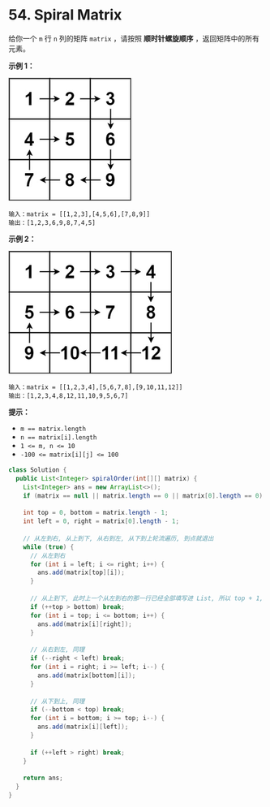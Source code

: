 # 54. Spiral Matrix

给你一个 `m` 行 `n` 列的矩阵 `matrix` ，请按照 **顺时针螺旋顺序** ，返回矩阵中的所有元素。

 

**示例 1：**

![img](assets/spiral1.jpg)

```
输入：matrix = [[1,2,3],[4,5,6],[7,8,9]]
输出：[1,2,3,6,9,8,7,4,5]
```

**示例 2：**

![img](assets/spiral.jpg)

```
输入：matrix = [[1,2,3,4],[5,6,7,8],[9,10,11,12]]
输出：[1,2,3,4,8,12,11,10,9,5,6,7]
```

 

**提示：**

-   `m == matrix.length`
-   `n == matrix[i].length`
-   `1 <= m, n <= 10`
-   `-100 <= matrix[i][j] <= 100`



```java
class Solution {
  public List<Integer> spiralOrder(int[][] matrix) {
    List<Integer> ans = new ArrayList<>();
    if (matrix == null || matrix.length == 0 || matrix[0].length == 0) return ans;

    int top = 0, bottom = matrix.length - 1;
    int left = 0, right = matrix[0].length - 1;

    // 从左到右, 从上到下, 从右到左, 从下到上轮流遍历, 到点就退出
    while (true) {
      // 从左到右
      for (int i = left; i <= right; i++) {
        ans.add(matrix[top][i]);
      }

      // 从上到下, 此时上一个从左到右的那一行已经全部填写进 List, 所以 top + 1, 注意边界条件
      if (++top > bottom) break;
      for (int i = top; i <= bottom; i++) {
        ans.add(matrix[i][right]);
      }

      // 从右到左, 同理
      if (--right < left) break;
      for (int i = right; i >= left; i--) {
        ans.add(matrix[bottom][i]);
      }

      // 从下到上, 同理
      if (--bottom < top) break;
      for (int i = bottom; i >= top; i--) {
        ans.add(matrix[i][left]);
      }

      if (++left > right) break;
    }

    return ans;
  }
}
```

